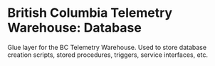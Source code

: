 # British Columbia Telemetry Warehouse: Database
Glue layer for the BC Telemetry Warehouse. Used to store database creation scripts, stored procedures, triggers, service interfaces, etc.
